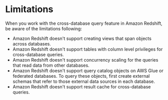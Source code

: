 # Limitations<a name="cross-database_limitation"></a>

When you work with the cross\-database query feature in Amazon Redshift, be aware of the limitations following:
+ Amazon Redshift doesn't support creating views that span objects across databases\.
+ Amazon Redshift doesn't support tables with column level privileges for cross\-database queries\.
+ Amazon Redshift doesn't support concurrency scaling for the queries that read data from other databases\.
+ Amazon Redshift doesn't support query catalog objects on AWS Glue or federated databases\. To query these objects, first create external schemas that refer to those external data sources in each database\.
+ Amazon Redshift doesn't support result cache for cross\-database queries\.